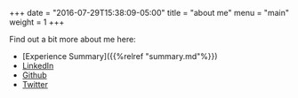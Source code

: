 +++
date = "2016-07-29T15:38:09-05:00"
title = "about me"
menu = "main"
weight = 1
+++

Find out a bit more about me here:

- [Experience Summary]({{%relref "summary.md"%}})
- [LinkedIn](https://www.linkedin.com/in/nicholasmistry)
- [Github](https://github.com/nmistry)
- [Twitter](https://twitter.com/nicholasmistry)


